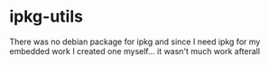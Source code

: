 # ipkg-utils

There was no debian package for ipkg and since I need ipkg for my embedded work I created one myself... it wasn't much work afterall
